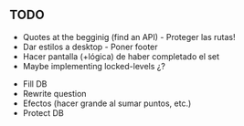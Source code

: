 ## TODO

- Quotes at the begginig (find an API)
        - Proteger las rutas!
- Dar estilos a desktop
        - Poner footer
- Hacer pantalla (+lógica) de haber completado el set
- Maybe implementing locked-levels ¿? 
<!-- - Counter en retrygame -->
- Fill DB
- Rewrite question
- Efectos (hacer grande al sumar puntos, etc.)
- Protect DB